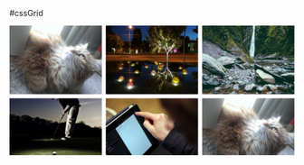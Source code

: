 #cssGrid

![cssGrid-responsiveIMGGallery](https://github.com/dianavile/cssGrid/blob/master/cssGrid-responsiveIMGGallery.PNG)

